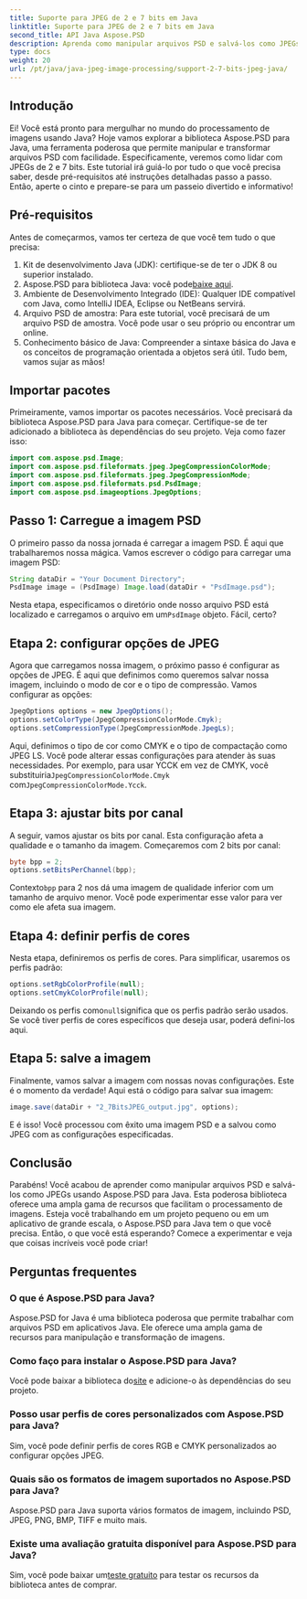 ```yaml
---
title: Suporte para JPEG de 2 e 7 bits em Java
linktitle: Suporte para JPEG de 2 e 7 bits em Java
second_title: API Java Aspose.PSD
description: Aprenda como manipular arquivos PSD e salvá-los como JPEGs em Java usando Aspose.PSD. Guia passo a passo com exemplos de código. Perfeito para iniciantes e profissionais.
type: docs
weight: 20
url: /pt/java/java-jpeg-image-processing/support-2-7-bits-jpeg-java/
---
```

## Introdução
Ei! Você está pronto para mergulhar no mundo do processamento de imagens usando Java? Hoje vamos explorar a biblioteca Aspose.PSD para Java, uma ferramenta poderosa que permite manipular e transformar arquivos PSD com facilidade. Especificamente, veremos como lidar com JPEGs de 2 e 7 bits. Este tutorial irá guiá-lo por tudo o que você precisa saber, desde pré-requisitos até instruções detalhadas passo a passo. Então, aperte o cinto e prepare-se para um passeio divertido e informativo!
## Pré-requisitos
Antes de começarmos, vamos ter certeza de que você tem tudo o que precisa:
1. Kit de desenvolvimento Java (JDK): certifique-se de ter o JDK 8 ou superior instalado.
2.  Aspose.PSD para biblioteca Java: você pode[baixe aqui](https://releases.aspose.com/psd/java/).
3. Ambiente de Desenvolvimento Integrado (IDE): Qualquer IDE compatível com Java, como IntelliJ IDEA, Eclipse ou NetBeans servirá.
4. Arquivo PSD de amostra: Para este tutorial, você precisará de um arquivo PSD de amostra. Você pode usar o seu próprio ou encontrar um online.
5. Conhecimento básico de Java: Compreender a sintaxe básica do Java e os conceitos de programação orientada a objetos será útil.
Tudo bem, vamos sujar as mãos!
## Importar pacotes
Primeiramente, vamos importar os pacotes necessários. Você precisará da biblioteca Aspose.PSD para Java para começar. Certifique-se de ter adicionado a biblioteca às dependências do seu projeto. Veja como fazer isso:
```java
import com.aspose.psd.Image;
import com.aspose.psd.fileformats.jpeg.JpegCompressionColorMode;
import com.aspose.psd.fileformats.jpeg.JpegCompressionMode;
import com.aspose.psd.fileformats.psd.PsdImage;
import com.aspose.psd.imageoptions.JpegOptions;
```
## Passo 1: Carregue a imagem PSD
O primeiro passo da nossa jornada é carregar a imagem PSD. É aqui que trabalharemos nossa mágica. Vamos escrever o código para carregar uma imagem PSD:
```java
String dataDir = "Your Document Directory";
PsdImage image = (PsdImage) Image.load(dataDir + "PsdImage.psd");
```
 Nesta etapa, especificamos o diretório onde nosso arquivo PSD está localizado e carregamos o arquivo em um`PsdImage` objeto. Fácil, certo?
## Etapa 2: configurar opções de JPEG
Agora que carregamos nossa imagem, o próximo passo é configurar as opções de JPEG. É aqui que definimos como queremos salvar nossa imagem, incluindo o modo de cor e o tipo de compressão. Vamos configurar as opções:
```java
JpegOptions options = new JpegOptions();
options.setColorType(JpegCompressionColorMode.Cmyk);
options.setCompressionType(JpegCompressionMode.JpegLs);
```
 Aqui, definimos o tipo de cor como CMYK e o tipo de compactação como JPEG LS. Você pode alterar essas configurações para atender às suas necessidades. Por exemplo, para usar YCCK em vez de CMYK, você substituiria`JpegCompressionColorMode.Cmyk` com`JpegCompressionColorMode.Ycck`.
## Etapa 3: ajustar bits por canal
A seguir, vamos ajustar os bits por canal. Esta configuração afeta a qualidade e o tamanho da imagem. Começaremos com 2 bits por canal:
```java
byte bpp = 2;
options.setBitsPerChannel(bpp);
```
 Contexto`bpp` para 2 nos dá uma imagem de qualidade inferior com um tamanho de arquivo menor. Você pode experimentar esse valor para ver como ele afeta sua imagem.
## Etapa 4: definir perfis de cores
Nesta etapa, definiremos os perfis de cores. Para simplificar, usaremos os perfis padrão:
```java
options.setRgbColorProfile(null);
options.setCmykColorProfile(null);
```
 Deixando os perfis como`null`significa que os perfis padrão serão usados. Se você tiver perfis de cores específicos que deseja usar, poderá defini-los aqui.
## Etapa 5: salve a imagem
Finalmente, vamos salvar a imagem com nossas novas configurações. Este é o momento da verdade! Aqui está o código para salvar sua imagem:
```java
image.save(dataDir + "2_7BitsJPEG_output.jpg", options);
```
E é isso! Você processou com êxito uma imagem PSD e a salvou como JPEG com as configurações especificadas.
## Conclusão
Parabéns! Você acabou de aprender como manipular arquivos PSD e salvá-los como JPEGs usando Aspose.PSD para Java. Esta poderosa biblioteca oferece uma ampla gama de recursos que facilitam o processamento de imagens. Esteja você trabalhando em um projeto pequeno ou em um aplicativo de grande escala, o Aspose.PSD para Java tem o que você precisa. Então, o que você está esperando? Comece a experimentar e veja que coisas incríveis você pode criar!
## Perguntas frequentes
### O que é Aspose.PSD para Java?
Aspose.PSD for Java é uma biblioteca poderosa que permite trabalhar com arquivos PSD em aplicativos Java. Ele oferece uma ampla gama de recursos para manipulação e transformação de imagens.
### Como faço para instalar o Aspose.PSD para Java?
Você pode baixar a biblioteca do[site](https://releases.aspose.com/psd/java/) e adicione-o às dependências do seu projeto.
### Posso usar perfis de cores personalizados com Aspose.PSD para Java?
Sim, você pode definir perfis de cores RGB e CMYK personalizados ao configurar opções JPEG.
### Quais são os formatos de imagem suportados no Aspose.PSD para Java?
Aspose.PSD para Java suporta vários formatos de imagem, incluindo PSD, JPEG, PNG, BMP, TIFF e muito mais.
### Existe uma avaliação gratuita disponível para Aspose.PSD para Java?
 Sim, você pode baixar um[teste gratuito](https://releases.aspose.com/) para testar os recursos da biblioteca antes de comprar.